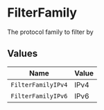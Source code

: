 # FilterFamily

The protocol family to filter by


## Values

| Name               | Value              |
| ------------------ | ------------------ |
| `FilterFamilyIPv4` | IPv4               |
| `FilterFamilyIPv6` | IPv6               |